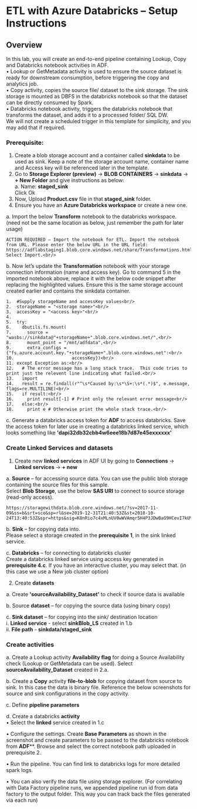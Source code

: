 # ETL with Azure Databricks – Setup Instructions
 
## Overview
In this lab, you will create an end-to-end pipeline containing Lookup, Copy and Databricks notebook activities in ADF.<br/>
•	Lookup or GetMetadata activity is used to ensure the source dataset is ready for downstream consumption, before triggering the copy and analytics job.<br/>
•	Copy activity, copies the source file/ dataset to the sink storage. The sink storage is mounted as DBFS in the databricks notebook so that the dataset can be directly consumed by Spark.<br/>
•	Databricks notebook activity, triggers the databricks notebook that transforms the dataset, and adds it to a processed folder/ SQL DW.<br/>
We will not create a scheduled trigger in this template for simplicity, and you may add that if required.
 
### Prerequisite:
1. Create a blob storage account and a container called **sinkdata** to be used as sink. Keep a note of the storage account name, container name and Access key will be referenced later in the template.<br/>
2. Go to **Storage Explorer (preview)** -> **BLOB CONTAINERS** -> **sinkdata** -> **+ New Folder** and give instructions as below:<br/>
    a. Name: **staged_sink**<br/>
    Click Ok<br/>
3. Now, Upload **Product.csv** file in that **staged_sink** folder.<br/>
4. Ensure you have an **Azure Databricks workspace** or create a new one.<br/>

a. Import the below **Transform** notebook to the databricks workspace. (need not be the same location as below, just remember the path for later usage)<br/>
```
ACTION REQUIRED – Import the notebook for ETL. Import the notebook from URL. Please enter the below URL in the URL field: https://adflabstaging1.blob.core.windows.net/share/Transformations.html. Select Import.<br/>
```

b. Now let’s update the **Transformation** notebook with your storage connection information (name and access key). Go to command 5 in the imported notebook above, replace it with the below code snippet after replacing the highlighted values. Ensure this is the same storage account created earlier and contains the sinkdata container.
```
1.	#Supply storageName and accessKey values<br/>
2.	storageName = "<storage name>"<br/>
3.	accessKey = "<access key>"<br/>
4.	  
5.	try:
6.	  dbutils.fs.mount(
7.	    source = "wasbs://sinkdata@"+storageName+".blob.core.windows.net/",<br/>
8.	    mount_point = "/mnt/adfdata",<br/>
9.	    extra_configs = {"fs.azure.account.key."+storageName+".blob.core.windows.net":<br/>
10.	                     accessKey})<br/>
11.	except Exception as:<br/>
12.	  # The error message has a long stack trace.  This code tries to print just the relevent line indicating what failed.<br/>
13.	  import
14.	  result = re.findall(r"^\s*Caused by:\s*\S+:\s*(.*)$", e.message, flags=re.MULTILINE)<br/>
15.	  if result:<br/>
16.	    print result[-1] # Print only the relevant error message<br/>
17.	  else:<br/>
18.	    print e # Otherwise print the whole stack trace.<br/>
``` 
c. Generate a databricks access token for **ADF** to access databricks. Save the access token for later use in creating a databricks linked service, which looks something like **'dapi32db32cbb4w6eee18b7d87e45exxxxxx'**
 
  
### Create Linked Services and datasets
1.	Create new **linked services** in ADF UI by going to **Connections** -> **Linked services** -> **+ new**<br/>

a.	**Source** – for accessing source data. You can use the public blob storage containing the source files for this sample.<br/>
Select **Blob Storage**, use the below **SAS URI** to connect to source storage (read-only access).<br/>
```
https://storagewithdata.blob.core.windows.net/?sv=2017-11-09&ss=b&srt=sco&sp=rl&se=2019-12-31T21:40:53Z&st=2018-10-24T13:40:53Z&spr=https&sig=K8nRio7c4xMLnUV0wWVAmqr5H4P3JDwBaG9HCevI7kU%3D<br/>
```

b.	**Sink** – for copying data into.<br/>
Please select a storage created in the **prerequisite 1**, in the sink linked service.<br/>
 
c.	**Databricks** – for connecting to databricks cluster<br/>
Create a databricks linked service using access key generated in **prerequisite 4.c**. If you have an interactive cluster, you may select that. (in this case we use a New job cluster option)<br/>
 
2.	Create **datasets**<br/>

a.	Create **'sourceAvailability_Dataset'** to check if source data is available<br/>
 
b.	Source **dataset** – for copying the source data (using binary copy)<br/>
 
c.	**Sink dataset** – for copying into the sink/ destination location<br/>
i.	**Linked service** - select **sinkBlob_LS** created in 1.b<br/>
ii.	**File path** - **sinkdata/staged_sink**
 
### Create activities
a. Create a Lookup activity **Availability flag** for doing a Source Availability check (Lookup or GetMetadata can be used). Select **sourceAvailability_Dataset** created in 2.a.<br/>
 
b.	Create a **Copy** activity **file-to-blob** for copying dataset from source to sink. In this case the data is binary file. Reference the below screenshots for source and sink configurations in the copy activity.<br/>

c.	Define **pipeline parameters**<br/>
 
d.	Create a databricks **activity**<br/>
•	Select the **linked** service created in 1.c<br/>
 
•	Configure the settings. Create **Base Parameters** as shown in the screenshot and create parameters to be passed to the databricks notebook from **ADF****. Browse and select the correct notebook path uploaded in prerequisite 2.<br/>
 
•	Run the pipeline. You can find link to databricks logs for more detailed spark logs.<br/>
 
•	You can also verify the data file using storage explorer. (For correlating with Data Factory pipeline runs, we appended pipeline run id from data factory to the output folder. This way you can track back the files generated via each run)<br/>
